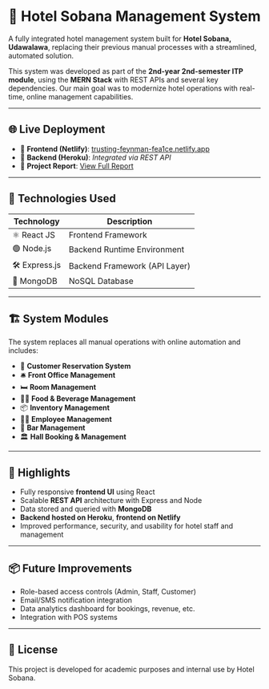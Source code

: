 # 🏨 Hotel Sobana Management System

A fully integrated hotel management system built for **Hotel Sobana, Udawalawa**, replacing their previous manual processes with a streamlined, automated solution.

This system was developed as part of the **2nd-year 2nd-semester ITP module**, using the **MERN Stack** with REST APIs and several key dependencies. Our main goal was to modernize hotel operations with real-time, online management capabilities.

---

## 🌐 Live Deployment

- 🔗 **Frontend (Netlify)**: [trusting-feynman-fea1ce.netlify.app](https://trusting-feynman-fea1ce.netlify.app/)
- 🔗 **Backend (Heroku)**: *Integrated via REST API*
- 📄 **Project Report**: [View Full Report](https://drive.google.com/file/d/1nfEnc4loeVqZK54W2_RPjTRTw7d5lA6o/view?usp=sharing)

---

## 🧰 Technologies Used

| Technology   | Description                   |
|--------------|-------------------------------|
| ⚛️ React JS   | Frontend Framework             |
| 🟢 Node.js    | Backend Runtime Environment    |
| 🛠 Express.js | Backend Framework (API Layer) |
| 🍃 MongoDB    | NoSQL Database                 |

---

## 🏗 System Modules

The system replaces all manual operations with online automation and includes:

- 🧾 **Customer Reservation System**
- 🛎️ **Front Office Management**
- 🛏️ **Room Management**
- 🧑‍🍳 **Food & Beverage Management**
- 📦 **Inventory Management**
- 🧑‍💼 **Employee Management**
- 🥂 **Bar Management**
- 🏛️ **Hall Booking & Management**

---

## 🚀 Highlights

- Fully responsive **frontend UI** using React
- Scalable **REST API** architecture with Express and Node
- Data stored and queried with **MongoDB**
- **Backend hosted on Heroku**, **frontend on Netlify**
- Improved performance, security, and usability for hotel staff and management

---

## 📦 Future Improvements

- Role-based access controls (Admin, Staff, Customer)
- Email/SMS notification integration
- Data analytics dashboard for bookings, revenue, etc.
- Integration with POS systems

---

## 📃 License

This project is developed for academic purposes and internal use by Hotel Sobana.
